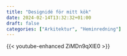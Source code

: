 ```yaml
---
title: "Designidé för mitt kök"
date: 2024-02-14T13:32:32+01:00
draft: false
categories: ["Arkitektur", "Heminredning"]
---
```


{{< youtube-enhanced ZiMDn9qXIE0 >}}
